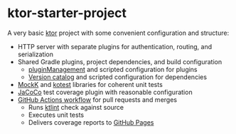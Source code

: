 # ktor-starter-project

A very basic [ktor] project with some convenient configuration and structure:

- HTTP server with separate plugins for authentication, routing, and
  serialization
- Shared Gradle plugins, project dependencies, and build configuration
  - [pluginManagement] and scripted configuration for plugins
  - [Version catalog] and scripted configuration for dependencies
- [MockK] and [kotest] libraries for coherent unit tests
- [JaCoCo] test coverage plugin with reasonable configuration
- [GitHub Actions workflow] for pull requests and merges
  - Runs [ktlint] check against source
  - Executes unit tests
  - Delivers coverage reports to [GitHub Pages]


[ktor]: https://ktor.io
[Version catalog]: https://docs.gradle.org/current/userguide/platforms.html#sub:version-catalog
[pluginManagement]: https://docs.gradle.org/current/userguide/plugins.html#sec:plugin_management
[MockK]: https://mock.io
[kotest]: https://kotest.io
[JaCoCo]: https://www.jacoco.org/jacoco
[GitHub Actions workflow]: https://docs.github.com/en/actions/using-workflows/about-workflows
[ktlint]: https://ktlint.github.io
[GitHub Pages]: https://pages.github.com

